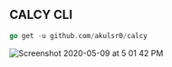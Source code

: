 ## CALCY CLI

```go
go get -u github.com/akulsr0/calcy
```

![Screenshot 2020-05-09 at 5 01 42 PM](https://user-images.githubusercontent.com/43666833/81472605-d3e29880-9216-11ea-9110-4cd9f5003d79.png)
